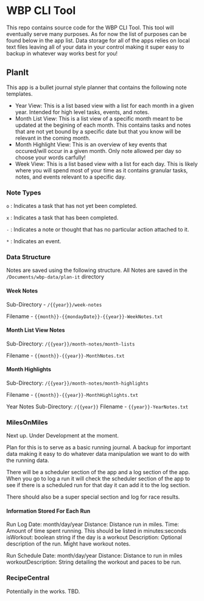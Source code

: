 # WBP CLI Tool

This repo contains source code for the WBP CLI Tool. This tool will eventually serve many purposes.
As for now the list of purposes can be found below in the app list. Data storage for all of the apps
relies on local text files leaving all of your data in your control making it super easy to backup
in whatever way works best for you!

## PlanIt

This app is a bullet journal style planner that contains the following note templates.

- Year View: This is a list based view with a list for each month in a given year. Intended for
high level tasks, events, and notes.
- Month List View: This is a list view of a specific month meant to be updated at the begining of each month.
This contains tasks and notes that are not yet bound by a specific date but that you know will be 
relevant in the coming month.
- Month Highlight View: This is an overview of key events that occured/will occur in a given month. Only 
note allowed per day so choose your words carfully!
- Week View: This is a list based view with a list for each day. This is likely where you will spend most of your time as it contains granular tasks, notes, and events relevant to a specific day.

### Note Types

`o` : Indicates a task that has not yet been completed.

`x` : Indicates a task that has been completed.

`-` : Indicates a note or thought that has no particular action attached to it.

`*` : Indicates an event.

### Data Structure

Notes are saved using the following structure.
All Notes are saved in the `/Documents/wbp-data/plan-it` directory

#### Week Notes

Sub-Directory - `/{{year}}/week-notes`

Filename - `{{month}}-{{mondayDate}}-{{year}}-WeekNotes.txt`

#### Month List View Notes

Sub-Directory: `/{{year}}/month-notes/month-lists`

Filename - `{{month}}-{{year}}-MonthNotes.txt`

#### Month Highlights 

Sub-Directory: `/{{year}}/month-notes/month-highlights`

Filename - `{{month}}-{{year}}-MonthHighlights.txt`

Year Notes
Sub-Directory: `/{{year}}`
Filename - `{{year}}-YearNotes.txt`

### MilesOnMiles

Next up. Under Development at the moment.

Plan for this is to serve as a basic running journal. A backup for important data
making it easy to do whatever data manipulation we want to do with the running data.

There will be a scheduler section of the app and a log section of the app.
When you go to log a run it will check the scheduler section of the app to see if there is a scheduled run for that day it can add it to the log section.

There should also be a super special section and log for race results.

#### Information Stored For Each Run

Run Log
Date: month/day/year
Distance: Distance run in miles.
Time: Amount of time spent running. This should be listed in minutes:seconds
isWorkout: boolean string if the day is a workout
Description: Optional description of the run. Might have workout notes.

Run Schedule
Date: month/day/year
Distance: Distance to run in miles
workoutDescription: String detailing the workout and paces to be run.

### RecipeCentral

Potentially in the works. TBD.
